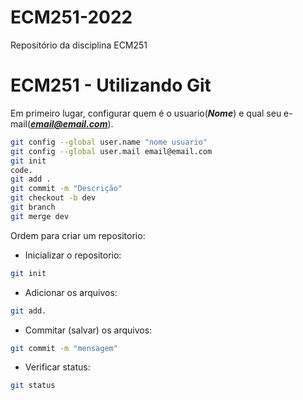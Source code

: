 # ECM251-2022
Repositório da disciplina ECM251
# ECM251 - Utilizando Git

Em primeiro lugar, configurar quem é o usuario(***Nome***) e qual seu e-mail(***email@email.com***).
```bash
git config --global user.name "nome usuario"
git config --global user.mail email@email.com
git init
code.
git add . 
git commit -m "Descrição"
git checkout -b dev
git branch
git merge dev
```
Ordem para criar um repositorio:
- Inicializar o repositorio:
```bash
git init
```

- Adicionar os arquivos:
```bash
git add.
```

- Commitar (salvar) os arquivos:
```bash
git commit -m "mensagem"
```
- Verificar status:
```bash
git status
```
